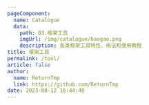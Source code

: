```yaml
---
pageComponent: 
  name: Catalogue
  data: 
    path: 03.框架工具
    imgUrl: /img/catalogue/baogao.png
    description: 各类框架工具特性、用法和使用教程
title: 框架工具
permalink: /tool/
article: false
author: 
  name: ReturnTmp
  link: https://github.com/ReturnTmp
date: 2023-08-12 16:44:40
---
```

